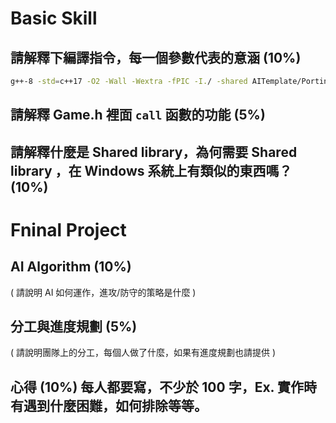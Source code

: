 # Basic Skill

## 請解釋下編譯指令，每一個參數代表的意涵 (10%)

```bash
g++-8 -std=c++17 -O2 -Wall -Wextra -fPIC -I./ -shared AITemplate/Porting.cpp -o ./build/a1.so
```

## 請解釋 Game.h 裡面 ```call``` 函數的功能 (5%)

## 請解釋什麼是 Shared library，為何需要 Shared library ，在 Windows 系統上有類似的東西嗎？(10%)


# Fninal Project

## AI Algorithm (10%)

( 請說明 AI 如何運作，進攻/防守的策略是什麼 )

## 分工與進度規劃 (5%)

( 請說明團隊上的分工，每個人做了什麼，如果有進度規劃也請提供 )

## 心得 (10%) 每人都要寫，不少於 100 字，Ex. 實作時有遇到什麼困難，如何排除等等。


